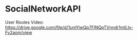 # SocialNetworkAPI

User Routes Video: https://drive.google.com/file/d/1umYiwQp7FlNQpTVnndr1mILIv-Fy2aom/view
